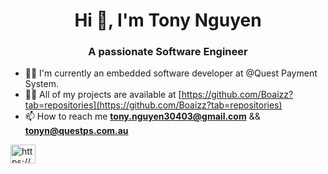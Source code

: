 <h1 align="center">Hi 👋, I'm Tony Nguyen</h1>
<h3 align="center">A passionate Software Engineer </h3>

- 🧑‍💼 I'm currently an embedded software developer at @Quest Payment System.  
- 👨‍💻 All of my projects are available at [https://github.com/Boaizz?tab=repositories](https://github.com/Boaizz?tab=repositories)
- 📫 How to reach me **tony.nguyen30403@gmail.com** && **tonyn@questps.com.au**

<p align="left">
<a href="https://www.linkedin.com/in/toannguyen3004/" target="blank"><img align="center" src="https://raw.githubusercontent.com/rahuldkjain/github-profile-readme-generator/master/src/images/icons/Social/linked-in-alt.svg" alt="https://www.linkedin.com/in/toannguyen3004/" height="30" width="40" /></a>
</p>

<p><img align="left" src="https://github-readme-stats.vercel.app/api/top-langs?username=boaizz&show_icons=true&locale=en&layout=compact" alt="" /></p>

<p>&nbsp;<img align="center" src="https://github-readme-stats.vercel.app/api?username=boaizz&show_icons=true&locale=en" alt="" /></p>

<p><img align="center" src="https://github-readme-streak-stats.herokuapp.com/?user=boaizz&" alt="" /></p>
